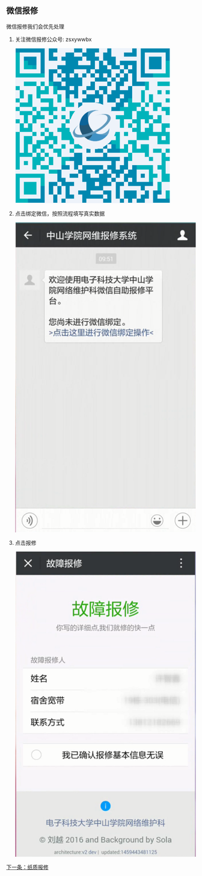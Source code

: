 ## 微信报修

微信报修我们会优先处理

1. 关注微信报修公众号: zsxywwbx
   
   ![](./image/wechat_img1.png)
   
2. 点击绑定微信，按照流程填写真实数据

   ![](./image/wechat_img2.png)
   
3. 点击报修

   ![](./image/wechat_img3.png)
   
[下一条：纸质报修](/repairGuide/paper)
